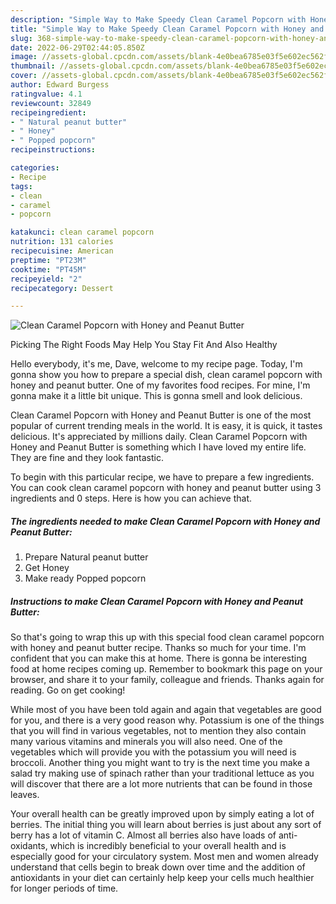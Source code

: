 ```yaml
---
description: "Simple Way to Make Speedy Clean Caramel Popcorn with Honey and Peanut Butter"
title: "Simple Way to Make Speedy Clean Caramel Popcorn with Honey and Peanut Butter"
slug: 368-simple-way-to-make-speedy-clean-caramel-popcorn-with-honey-and-peanut-butter
date: 2022-06-29T02:44:05.850Z
image: //assets-global.cpcdn.com/assets/blank-4e0bea6785e03f5e602ec562f230caae08da540cada707380b4fe1bbebba43da.png
thumbnail: //assets-global.cpcdn.com/assets/blank-4e0bea6785e03f5e602ec562f230caae08da540cada707380b4fe1bbebba43da.png
cover: //assets-global.cpcdn.com/assets/blank-4e0bea6785e03f5e602ec562f230caae08da540cada707380b4fe1bbebba43da.png
author: Edward Burgess
ratingvalue: 4.1
reviewcount: 32849
recipeingredient:
- " Natural peanut butter"
- " Honey"
- " Popped popcorn"
recipeinstructions:

categories:
- Recipe
tags:
- clean
- caramel
- popcorn

katakunci: clean caramel popcorn 
nutrition: 131 calories
recipecuisine: American
preptime: "PT23M"
cooktime: "PT45M"
recipeyield: "2"
recipecategory: Dessert

---
```



![Clean Caramel Popcorn with Honey and Peanut Butter](//assets-global.cpcdn.com/assets/blank-4e0bea6785e03f5e602ec562f230caae08da540cada707380b4fe1bbebba43da.png)

Picking The Right Foods May Help You Stay Fit And Also Healthy

Hello everybody, it's me, Dave, welcome to my recipe page. Today, I'm gonna show you how to prepare a special dish, clean caramel popcorn with honey and peanut butter. One of my favorites food recipes. For mine, I'm gonna make it a little bit unique. This is gonna smell and look delicious.



Clean Caramel Popcorn with Honey and Peanut Butter is one of the most popular of current trending meals in the world. It is easy, it is quick, it tastes delicious. It's appreciated by millions daily. Clean Caramel Popcorn with Honey and Peanut Butter is something which I have loved my entire life. They are fine and they look fantastic.


To begin with this particular recipe, we have to prepare a few ingredients. You can cook clean caramel popcorn with honey and peanut butter using 3 ingredients and 0 steps. Here is how you can achieve that.

<!--inarticleads1-->

##### The ingredients needed to make Clean Caramel Popcorn with Honey and Peanut Butter:

1. Prepare  Natural peanut butter
1. Get  Honey
1. Make ready  Popped popcorn




<!--inarticleads2-->

##### Instructions to make Clean Caramel Popcorn with Honey and Peanut Butter:





So that's going to wrap this up with this special food clean caramel popcorn with honey and peanut butter recipe. Thanks so much for your time. I'm confident that you can make this at home. There is gonna be interesting food at home recipes coming up. Remember to bookmark this page on your browser, and share it to your family, colleague and friends. Thanks again for reading. Go on get cooking!

While most of you have been told again and again that vegetables are good for you, and there is a very good reason why. Potassium is one of the things that you will find in various vegetables, not to mention they also contain many various vitamins and minerals you will also need. One of the vegetables which will provide you with the potassium you will need is broccoli. Another thing you might want to try is the next time you make a salad try making use of spinach rather than your traditional lettuce as you will discover that there are a lot more nutrients that can be found in those leaves.

Your overall health can be greatly improved upon by simply eating a lot of berries. The initial thing you will learn about berries is just about any sort of berry has a lot of vitamin C. Almost all berries also have loads of anti-oxidants, which is incredibly beneficial to your overall health and is especially good for your circulatory system. Most men and women already understand that cells begin to break down over time and the addition of antioxidants in your diet can certainly help keep your cells much healthier for longer periods of time.
